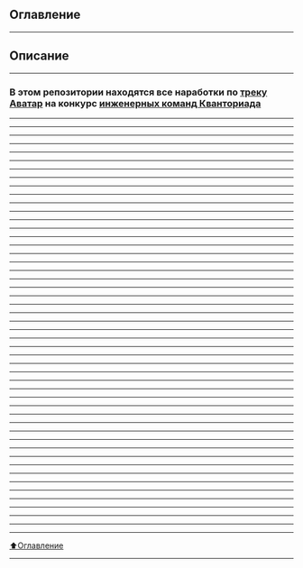 ## Оглавление 
___
## Описание
___
### В этом репозитории находятся все наработки по [треку Аватар](https://drive.google.com/file/d/1Xk9JmI-iwXZuBaBrTYuzEtRVRUpCh7AM/view?usp=sharing) на конкурс [инженерных команд Кванториада ](http://kvantoriada.online/)
___

___________________________________________________________________________________________________________________________________________________________________________
___
___
___
___
___
__________________________________________________________________________________________________________________________________
___
___
___
___
___

__________________________________________________________________________________________________________________________________
___
___
___
___
___

__________________________________________________________________________________________________________________________________
___
___
___
___
___

__________________________________________________________________________________________________________________________________
___
___
___
___
___

__________________________________________________________________________________________________________________________________
___
___
___
___
___

__________________________________________________________________________________________________________________________________
___
___
___
___
___

__________________________________________________________________________________________________________________________________
___
___
___
___
___













___
[⬆️Оглавление](#Оглавление)
___